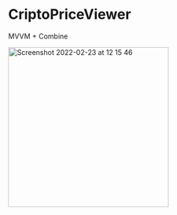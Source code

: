 # CriptoPriceViewer


MVVM + Combine

<p align="cpa">
  <img width="326" alt="Screenshot 2022-02-23 at 12 15 46" src="https://user-images.githubusercontent.com/47504845/155291190-a62cba0d-849e-4f1b-9317-3d6dfc35a0a5.png">
</p>
